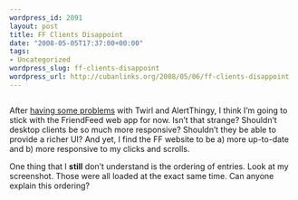 ```yaml
--- 
wordpress_id: 2091
layout: post
title: FF Clients Disappoint
date: "2008-05-05T17:37:00+00:00"
tags: 
- Uncategorized
wordpress_slug: ff-clients-disappoint
wordpress_url: http://cubanlinks.org/2008/05/06/ff-clients-disappoint
---
```

<p><a href="http://cubanlinks.org/assets/2008/5/5/FF_compare.png"><img src="http://cubanlinks.org/assets/2008/5/5/FF_compare_thumb.png" alt="" /></a></p>


<p>After <a href="http://cubanlinks.org/articles/2008/5/5/adobe-air-resource-hog">having some problems</a> with Twirl and AlertThingy, I think I&#8217;m going to stick with the FriendFeed web app for now.  Isn&#8217;t that strange?  Shouldn&#8217;t desktop clients be so much more responsive?  Shouldn&#8217;t they be able to provide a richer UI?  And yet, I find the FF website to be a) more up-to-date and b) more responsive to my clicks and scrolls.</p>


<p>One thing that I <strong>still</strong> don&#8217;t understand is the ordering of entries.  Look at my screenshot.  Those were all loaded at the exact same time.  Can anyone explain this ordering?</p>
